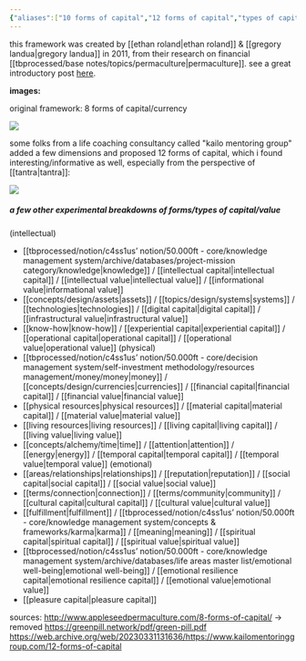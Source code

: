 ```yaml
---
{"aliases":["10 forms of capital","12 forms of capital","types of capital","8 types of capital","10 types of capital","12 types of capital","forms of value","8 forms of value","10 forms of value","12 forms of value","types of value","8 types of value","10 types of value","12 types of value","forms of capital"],"created in":"2022-02-12T11:31:45-03:00","last tended to":"2024-10-25T13:35:00-03:00","dg-publish":true,"tags":["framework","🌿","regen","economics","regenerativeeconomics"],"notestage":["🌿"],"created":"2022-02-12T11:31:45.742-03:00","updated":"2025-01-24T16:50:03.858-03:00","relevancescore":94,"permalink":"/models-and-frameworks/design/8-forms-of-capital/","dgPassFrontmatter":true}
---
```


this framework was created by [[ethan roland\|ethan roland]] & [[gregory landua\|gregory landua]] in 2011, from their research on financial [[tbprocessed/base notes/topics/permaculture\|permaculture]]. see a great introductory post [here](http://www.appleseedpermaculture.com/wp-content/uploads/2011/04/8_Forms_of_Capital_PM68.pdf).

**images:**

original framework: 8 forms of capital/currency

<!--![8 forms of capital + currency - ethan roland & gregory landua.png|656](/img/user/images/models%20&%20frameworks/8%20forms%20of%20capital%20+%20currency%20-%20ethan%20roland%20&%20gregory%20landua.png)-->
![](https://i.imgur.com/BPVG9IJ.png)


some folks from a life coaching consultancy called "kailo mentoring group" added a few dimensions and proposed 12 forms of capital, which i found interesting/informative as well, especially from the perspective of [[tantra\|tantra]]:

<!--![12 forms of capital - kailo mentoring group.png|700](/img/user/images/models%20&%20frameworks/12%20forms%20of%20capital%20-%20kailo%20mentoring%20group.png)-->
![](https://i.imgur.com/m0G1NBN.png)


##### a few other experimental breakdowns of forms/types of capital/value

(intellectual)
- [[tbprocessed/notion/c4ss1us’ notion/50.000ft - core/knowledge management system/archive/databases/project-mission category/knowledge\|knowledge]] / [[intellectual capital\|intellectual capital]] / [[intellectual value\|intellectual value]] / [[informational value\|informational value]]
- [[concepts/design/assets\|assets]] / [[topics/design/systems\|systems]] / [[technologies\|technologies]] / [[digital capital\|digital capital]] / [[infrastructural value\|infrastructural value]]
- [[know-how\|know-how]] / [[experiential capital\|experiential capital]] / [[operational capital\|operational capital]] / [[operational value\|operational value]]
(physical)
- [[tbprocessed/notion/c4ss1us’ notion/50.000ft - core/decision management system/self-investment methodology/resources management/money/money\|money]] / [[concepts/design/currencies\|currencies]] / [[financial capital\|financial capital]] / [[financial value\|financial value]]
- [[physical resources\|physical resources]] / [[material capital\|material capital]] / [[material value\|material value]]
- [[living resources\|living resources]] / [[living capital\|living capital]] / [[living value\|living value]]
- [[concepts/alchemy/time\|time]] / [[attention\|attention]] / [[energy\|energy]] / [[temporal capital\|temporal capital]] / [[temporal value\|temporal value]]
(emotional)
- [[areas/relationships\|relationships]] / [[reputation\|reputation]] / [[social capital\|social capital]] / [[social value\|social value]]
- [[terms/connection\|connection]] / [[terms/community\|community]] / [[cultural capital\|cultural capital]] / [[cultural value\|cultural value]]
- [[fulfillment\|fulfillment]] / [[tbprocessed/notion/c4ss1us’ notion/50.000ft - core/knowledge management system/concepts & frameworks/karma\|karma]] / [[meaning\|meaning]] / [[spiritual capital\|spiritual capital]] / [[spiritual value\|spiritual value]]
- [[tbprocessed/notion/c4ss1us’ notion/50.000ft - core/knowledge management system/archive/databases/life areas master list/emotional well-being\|emotional well-being]] / [[emotional resilience capital\|emotional resilience capital]] / [[emotional value\|emotional value]]
- [[pleasure capital\|pleasure capital]]

sources:
http://www.appleseedpermaculture.com/8-forms-of-capital/ -> removed
https://greenpill.network/pdf/green-pill.pdf
https://web.archive.org/web/20230331131636/https://www.kailomentoringgroup.com/12-forms-of-capital